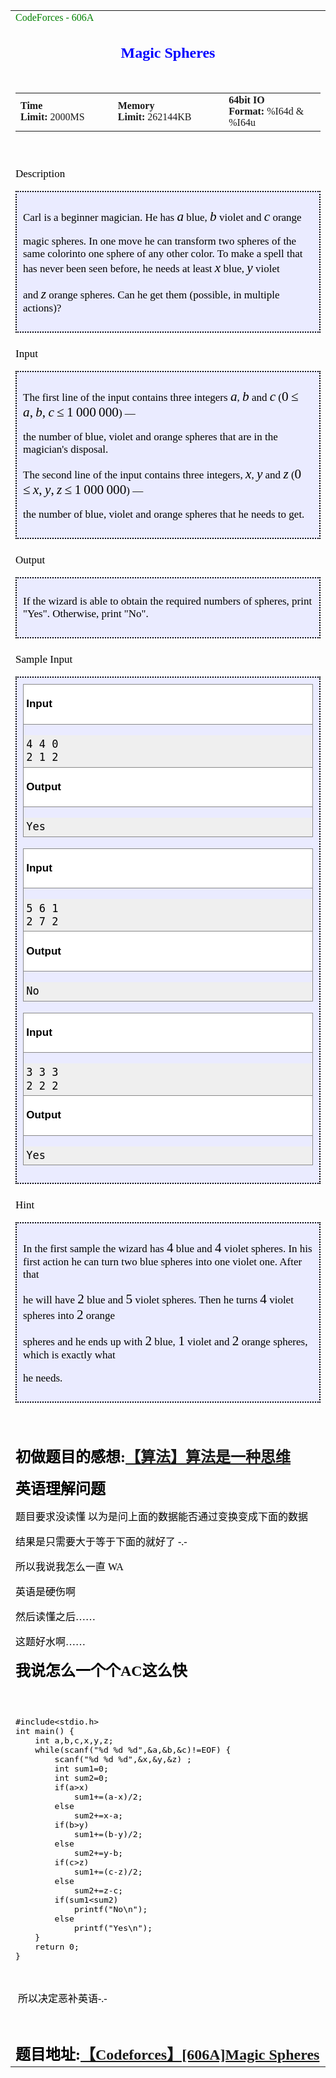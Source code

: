 
<div class="problemindexholder">
<div class="ttypography">
<div class="problem-statement">
<div class="header">
<div class="title"></div>
</div>
<table width="100%" style="color:rgb(0,0,0); font-family:Simsun">
<tbody>
<tr>
<td id="left_view"><a target="_blank" href="http://acm.hust.edu.cn/vjudge/problem/visitOriginUrl.action?id=262088" target="_blank" style="color:blue; text-decoration:none"><span style="font-family:Verdana; color:green">CodeForces - 606A</span></a>
<div class="ptt" style="text-align:center; font-size:18pt; font-weight:bold; color:blue; padding:10px">
<a target="_blank" href="http://acm.hust.edu.cn/vjudge/problem/visitOriginUrl.action?id=262088" target="_blank" style="color:blue; text-decoration:none">Magic Spheres</a></div>
<div class="plm" style="text-align:center; font-size:12pt">
<table align="center">
<tbody>
<tr>
<td><strong>Time Limit:</strong>&nbsp;2000MS</td>
<td width="10px">&nbsp;</td>
<td><strong>Memory Limit:</strong>&nbsp;262144KB</td>
<td width="10px">&nbsp;</td>
<td><strong>64bit IO Format:</strong>&nbsp;%I64d &amp; %I64u</td>
</tr>
</tbody>
</table>
</div>
<p class="opt_btn" align="center"><br>
</p>
<div class="hiddable" id="vj_description" style="font-family:'times new roman'; font-size:17px">
<p class="pst" style="font-family:Arial,Helvetica,sans-serif; font-size:18pt; font-weight:bold; color:blue; margin-bottom:0px">
Description</p>
<div class="textBG" style="padding:10px; border-style:dotted; border-width:2px; background-color:rgb(234,235,255)">
<p>Carl is a beginner magician. He has&nbsp;<span class="tex-span" style="font-size:21.25px"><em>a</em></span>&nbsp;blue,&nbsp;<span class="tex-span" style="font-size:21.25px"><em>b</em></span>&nbsp;violet and&nbsp;<span class="tex-span" style="font-size:21.25px"><em>c</em></span>&nbsp;orange
 magic spheres. In one move he can transform two spheres&nbsp;<span class="tex-font-style-bf">of the same color</span>into one sphere of any other color. To make a spell that has never been seen before, he needs at least&nbsp;<span class="tex-span" style="font-size:21.25px"><em>x</em></span>&nbsp;blue,&nbsp;<span class="tex-span" style="font-size:21.25px"><em>y</em></span>&nbsp;violet
 and&nbsp;<span class="tex-span" style="font-size:21.25px"><em>z</em></span>&nbsp;orange spheres. Can he get them (possible, in multiple actions)?</p>
</div>
</div>
<div class="hiddable" id="vj_input" style="font-family:'times new roman'; font-size:17px">
<p class="pst" style="font-family:Arial,Helvetica,sans-serif; font-size:18pt; font-weight:bold; color:blue; margin-bottom:0px">
Input</p>
<div class="textBG" style="padding:10px; border-style:dotted; border-width:2px; background-color:rgb(234,235,255)">
<p>The first line of the input contains three integers&nbsp;<span class="tex-span" style="font-size:21.25px"><em>a</em></span>,&nbsp;<span class="tex-span" style="font-size:21.25px"><em>b</em></span>&nbsp;and&nbsp;<span class="tex-span" style="font-size:21.25px"><em>c</em></span>&nbsp;(<span class="tex-span" style="font-size:21.25px">0 ≤ <em>a</em>, <em>b</em>, <em>c</em> ≤ 1 000 000</span>)&nbsp;—
 the number of blue, violet and orange spheres that are in the magician's disposal.</p>
<p>The second line of the input contains three integers,&nbsp;<span class="tex-span" style="font-size:21.25px"><em>x</em></span>,&nbsp;<span class="tex-span" style="font-size:21.25px"><em>y</em></span>&nbsp;and&nbsp;<span class="tex-span" style="font-size:21.25px"><em>z</em></span>&nbsp;(<span class="tex-span" style="font-size:21.25px">0 ≤ <em>x</em>, <em>y</em>, <em>z</em> ≤ 1 000 000</span>)&nbsp;—
 the number of blue, violet and orange spheres that he needs to get.</p>
</div>
</div>
<div class="hiddable" id="vj_output" style="font-family:'times new roman'; font-size:17px">
<p class="pst" style="font-family:Arial,Helvetica,sans-serif; font-size:18pt; font-weight:bold; color:blue; margin-bottom:0px">
Output</p>
<div class="textBG" style="padding:10px; border-style:dotted; border-width:2px; background-color:rgb(234,235,255)">
<p>If the wizard is able to obtain the required numbers of spheres, print &quot;<span class="tex-font-style-tt">Yes</span>&quot;. Otherwise, print &quot;<span class="tex-font-style-tt">No</span>&quot;.</p>
</div>
</div>
<div class="hiddable" id="vj_sampleInput" style="font-family:'times new roman'; font-size:17px">
<p class="pst" style="font-family:Arial,Helvetica,sans-serif; font-size:18pt; font-weight:bold; color:blue; margin-bottom:0px">
Sample Input</p>
<div class="textBG" style="padding:10px; border-style:dotted; border-width:2px; background-color:rgb(234,235,255)">
<div class="input" style="border:1px solid rgb(136,136,136)">
<div class="title" style="border-bottom-width:1px; border-bottom-style:solid; border-bottom-color:rgb(136,136,136); font-family:arial; font-weight:bold; padding:0.25em; background-color:rgb(255,255,255)">
Input</div>
<pre style="white-space:pre-wrap; word-wrap:break-word; line-height:1.25em; margin-top:0px; margin-bottom:0px; padding:0.25em; background-color:rgb(239,239,239)">4 4 0
2 1 2
</pre>
</div>
<div class="output" style="border:1px solid rgb(136,136,136); margin-bottom:1em; position:relative; top:-1px">
<div class="title" style="border-bottom-width:1px; border-bottom-style:solid; border-bottom-color:rgb(136,136,136); font-family:arial; font-weight:bold; padding:0.25em; background-color:rgb(255,255,255)">
Output</div>
<pre style="white-space:pre-wrap; word-wrap:break-word; line-height:1.25em; margin-top:0px; margin-bottom:0px; padding:0.25em; background-color:rgb(239,239,239)">Yes
</pre>
</div>
<div class="input" style="border:1px solid rgb(136,136,136)">
<div class="title" style="border-bottom-width:1px; border-bottom-style:solid; border-bottom-color:rgb(136,136,136); font-family:arial; font-weight:bold; padding:0.25em; background-color:rgb(255,255,255)">
Input</div>
<pre style="white-space:pre-wrap; word-wrap:break-word; line-height:1.25em; margin-top:0px; margin-bottom:0px; padding:0.25em; background-color:rgb(239,239,239)">5 6 1
2 7 2
</pre>
</div>
<div class="output" style="border:1px solid rgb(136,136,136); margin-bottom:1em; position:relative; top:-1px">
<div class="title" style="border-bottom-width:1px; border-bottom-style:solid; border-bottom-color:rgb(136,136,136); font-family:arial; font-weight:bold; padding:0.25em; background-color:rgb(255,255,255)">
Output</div>
<pre style="white-space:pre-wrap; word-wrap:break-word; line-height:1.25em; margin-top:0px; margin-bottom:0px; padding:0.25em; background-color:rgb(239,239,239)">No
</pre>
</div>
<div class="input" style="border:1px solid rgb(136,136,136)">
<div class="title" style="border-bottom-width:1px; border-bottom-style:solid; border-bottom-color:rgb(136,136,136); font-family:arial; font-weight:bold; padding:0.25em; background-color:rgb(255,255,255)">
Input</div>
<pre style="white-space:pre-wrap; word-wrap:break-word; line-height:1.25em; margin-top:0px; margin-bottom:0px; padding:0.25em; background-color:rgb(239,239,239)">3 3 3
2 2 2
</pre>
</div>
<div class="output" style="border:1px solid rgb(136,136,136); margin-bottom:1em; position:relative; top:-1px">
<div class="title" style="border-bottom-width:1px; border-bottom-style:solid; border-bottom-color:rgb(136,136,136); font-family:arial; font-weight:bold; padding:0.25em; background-color:rgb(255,255,255)">
Output</div>
<pre style="white-space:pre-wrap; word-wrap:break-word; line-height:1.25em; margin-top:0px; margin-bottom:0px; padding:0.25em; background-color:rgb(239,239,239)">Yes
</pre>
</div>
</div>
</div>
<div class="hiddable" id="vj_hint" style="font-family:'times new roman'; font-size:17px">
<p class="pst" style="font-family:Arial,Helvetica,sans-serif; font-size:18pt; font-weight:bold; color:blue; margin-bottom:0px">
Hint</p>
<div class="textBG" style="padding:10px; border-style:dotted; border-width:2px; background-color:rgb(234,235,255)">
<p>In the first sample the wizard has&nbsp;<span class="tex-span" style="font-size:21.25px">4</span>&nbsp;blue and&nbsp;<span class="tex-span" style="font-size:21.25px">4</span>&nbsp;violet spheres. In his first action he can turn two blue spheres into one violet one. After that
 he will have&nbsp;<span class="tex-span" style="font-size:21.25px">2</span>&nbsp;blue and&nbsp;<span class="tex-span" style="font-size:21.25px">5</span>&nbsp;violet spheres. Then he turns&nbsp;<span class="tex-span" style="font-size:21.25px">4</span>&nbsp;violet spheres into&nbsp;<span class="tex-span" style="font-size:21.25px">2</span>&nbsp;orange
 spheres and he ends up with&nbsp;<span class="tex-span" style="font-size:21.25px">2</span>&nbsp;blue,&nbsp;<span class="tex-span" style="font-size:21.25px">1</span>&nbsp;violet and&nbsp;<span class="tex-span" style="font-size:21.25px">2</span>&nbsp;orange spheres, which is exactly what
 he needs.</p>
</div>
</div>
<p class="pst" style="font-size:18pt; font-weight:bold; color:blue; margin-bottom:0px">
<br>
</p>
<p class="pst" style="font-weight:bold; margin-bottom:0px"><span style="font-family:Microsoft YaHei; font-size:24px">初做题目的感想:</span><a target="_blank" href="http://blog.csdn.net/u011493189/article/details/50512301" style="font-family:'Microsoft YaHei'; font-size:24px">【算法】算法是一种思维</a></p>
<p class="pst" style="font-weight:bold; margin-bottom:0px"><span style="font-family:Microsoft YaHei; font-size:24px">英语理解问题<br>
题目要求没读懂 以为是问上面的数据能否通过变换变成下面的数据<br>
结果是只需要大于等于下面的就好了 -.-<br>
所以我说我怎么一直 WA&nbsp;<br>
英语是硬伤啊&nbsp;<br>
然后读懂之后……<br>
这题好水啊……</span></p>
<p class="pst" style="font-weight:bold; margin-bottom:0px"><span style="font-family:Microsoft YaHei; font-size:24px">我说怎么一个个AC这么快</span></p>
<p class="pst" style="font-weight:bold; margin-bottom:0px"><span style="font-family:Microsoft YaHei; font-size:24px"><br>
</span></p>
<p class="pst" style="font-weight:bold; margin-bottom:0px"><span style="font-family:Microsoft YaHei; font-size:24px"></span><pre name="code" class="cpp">#include&lt;stdio.h&gt;
int main() {
	int a,b,c,x,y,z;
	while(scanf(&quot;%d %d %d&quot;,&amp;a,&amp;b,&amp;c)!=EOF) {
		scanf(&quot;%d %d %d&quot;,&amp;x,&amp;y,&amp;z) ;
		int sum1=0;
		int sum2=0;
		if(a&gt;x)
			sum1+=(a-x)/2;
		else
			sum2+=x-a;
		if(b&gt;y)
			sum1+=(b-y)/2;
		else
			sum2+=y-b;
		if(c&gt;z)
			sum1+=(c-z)/2;
		else
			sum2+=z-c;
		if(sum1&lt;sum2)
			printf(&quot;No\n&quot;);
		else
			printf(&quot;Yes\n&quot;);
	}
	return 0;
}</pre><br>
&nbsp;所以决定恶补英语-.-</p>
<p class="pst" style="font-weight:bold; margin-bottom:0px"><span style="font-family:Microsoft YaHei; font-size:24px"><br>
</span></p>
<p class="pst" style="font-weight:bold; margin-bottom:0px"><span style="font-family:Microsoft YaHei; font-size:24px">题目地址:<a target="_blank" href="http://codeforces.com/problemset/problem/606/A">【Codeforces】[606A]Magic Spheres</a></span></p>
</td>
</tr>
</tbody>
</table>
<div class="note">
<p></p>
</div>
</div>
</div>
</div>
